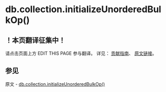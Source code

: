 # db.collection.initializeUnorderedBulkOp()

## ！本页翻译征集中！

请点击页面上方 EDIT THIS PAGE 参与翻译。
详见：
[贡献指南]( https://github.com/JinMuInfo/MongoDB-Manual-zh/blob/master/CONTRIBUTING.md )、
[原文链接](  https://docs.mongodb.com/manual/reference/method/db.collection.initializeUnorderedBulkOp/  )。

## 参见

原文 - [db.collection.initializeUnorderedBulkOp()]( https://docs.mongodb.com/manual/reference/method/db.collection.initializeUnorderedBulkOp/ )

